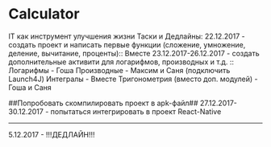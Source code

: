 # Calculator
IT как инструмент улучшения жизни
Таски и Дедлайны:
22.12.2017 - создать проект и написать первые функции (сложение, умножение, деление, вычитание, проценты):: Вместе
23.12.2017-26.12.2017 - создать дополнительные активити для логарифмов, производных и т.д. :: 
Логарифмы - Гоша
Производные - Максим и Саня (подключить Launch4J)
Интегралы - Вместе
Тригонометрия (вместо доп. модулей) - Гоша и Саня

##Попробовать скомпилировать проект в apk-файл##
27.12.2017-30.12.2017 - попытаться интегрировать в проект React-Native
<hr>
5.12.2017 - !!!ДЕДЛАЙН!!!
